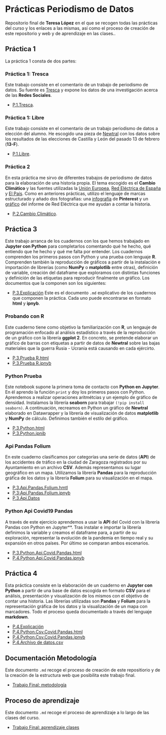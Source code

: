 # Prácticas Periodismo de Datos
Repositorio final de **Teresa López** en el que se recogen todas las prácticas del curso y los enlaces a las mismas, así como el proceso de creación de este repositorio y web y de aprendizaje en las clases..
 ## Práctica 1
La práctica 1 consta de dos partes:
### Práctica 1: Tresca
 Este trabajo consiste en el comentario de un trabajo de periodismo de datos. Su fuente es [Tresca](https://trescaproject.eu/2021/10/07/are-social-media-harmful-yes-say-most-europeans-but-its-complicated/) y expone los datos de una investigación acerca de las **Redes Sociales**.
- [P.1.Tresca](https://github.com/Pontedatos/teresa-lopez-lopez/teresa-lopez-lopez/practica-1-tresca.md).
 ### Práctica 1: Libre
Este trabajo consiste en el comentario de un trabajo periodismo de datos a elección del alumno. He escogido una pieza de [Newtral](https://www.newtral.es/pp-vox-resultados-elecciones-castilla-leon/20220214/) con los datos sobre los resultados de las elecciones de Castilla y León del pasado 13 de febrero (**13-F**).
- [P.1.Libre](https://github.com/Pontedatos/teresa-lopez-lopez/practica-1-libre.md).
 ### Práctica 2
En esta práctica me sirvo de diferentes trabajos de periodismo de datos para la elaboración de una historia propia. El tema escogido es el **Cambio Climático** y las fuentes utilizadas la [Unión Europea](https://op.europa.eu/en/publication-detail/-/publication/b9a25ba4-9ef6-11ea-9d2d-01aa75ed71a1/language-), [Red Eléctrica de España](https://www.pv-magazine.es/2021/03/16/record-historico-de-produccion-renovable-en-2020-que-supuso-el-44-de-la-generacion/) y [El País](https://elpais.com/clima-y-medio-ambiente/cambio-climatico/2021-11-07/como-sera-2060-el-mapa-con-nuestros-posibles-futuros-climaticos.html). Como en anteriores prácticas, utilizo el lenguaje de marcas estructurado y añado dos fotografías: una [infografía](https://i.pinimg.com/originals/39/a1/1d/39a11ddcc1817b1fbeffbf2ef7819b5e.jpg) de **Pinterest** y un [gráfico](https://www.energias-renovables.com/ficheroenergias/fotos/agenda/original/c/coberturadelademanda2020.jpg) del informe de Red Eléctrica que me ayudan a contar la historia.
- [P.2.Cambio Climático](https://github.com/Pontedatos/teresa-lopez-lopez/practica-2.md).
## Práctica 3
Este trabajo arranca de los cuadernos con los que hemos trabajado en **Jupyter con Python** para completarlos comentando qué he hecho, qué entiendo que he hecho y qué me falta por entender. Los cuadernos comprenden los primeros pasos con Python y una prueba con lenguaje **R**. Comprenden también la reproducción de gráficos a partir de la instalación e importación de librerías (como **NumPy** o **matplotlib** entre otras), definición de variable, creación del dataframe que exploramos con distintas funciones y definición de las etiquetas para reproducir finalmente un gráfico. Los documentos que la componen son los siguientes:
- [P.3.Explicación](https://github.com/Pontedatos/teresa-lopez-lopez/practica-3.md)
Este es el documento `.md` explicativo de los cuadernos que componen la práctica. Cada uno puede encontrarse en formato **html** y **ipnyb**.
### Probando con R
Este cuaderno tiene como objetivo la familiarización con **R**, un lengauje de programación enfocado al análisis estadístico a través de la reproducción de un gráfico con la librería **ggplot 2**. En concreto, se pretende elaborar un gráfico de barras con etiquetas a partir de datos de **Newtral** sobre las bajas materiales que la guerra Rusia - Ucrania está causando en cada ejércirto.
- [P.3.Prueba R.html](https://github.com/Pontedatos/teresa-lopez-lopez/probando-con-r.html)
- [P.3.Prueba R.ipnyb](https://github.com/Pontedatos/teresa-lopez-lopez/probando-con-r.ipnyb)
### Python Prueba 
Este notebook supone la primera toma de contacto con **Python en Jupyter**. En él aprendo la función `print` y doy los primeros pasos con Python. Aprendemos a realizar operaciones aritmétcias y un ejemplo de gráfico de densidad. Instalamos la librería **seaborn** para trabajar `(!pip install seaborn)`. A continuación, recreamos en Python un gráfico de **Newtral** elaborado en Datawrapper y la librería de visualización de datos **matplotlib** y **NumPy** de cálculo. Definimos también el estilo del gráfico.
- [P.3.Python.html](https://github.com/Pontedatos/teresa-lopez-lopez/python-prueba.html)
- [P.3.Python.ipnib](https://github.com/Pontedatos/teresa-lopez-lopez/python-prueba-ipnyb)
### Api Pandas Folium 
En este cuaderno clasificamos por categorías una serie de datos (**API**) de los accidentes de tráfico en la ciudad de Zaragoza registrados por su Ayuntamiento en un archivo **CSV**. Además representamos su lugar geográfico en un mapa. Utilizamos la librería **Pandas** para la reproducción gráfica de los datos y la librería **Folium** para su visualización en el mapa.
- [P.3.Api.Pandas.Folium.hmtl](https://github.com/Pontedatos/teresa-lopez-lopez/api-pandas-folium.html)
- [P.3:Api.Pandas.Folium.ipnyb](https://github.com/Pontedatos/teresa-lopez-lopez/api-pandas-folium.ipnyb)
- [P.3.Api.Datos](https://github.com/Pontedatos/teresa-lopez-lopez/archivo-datos-practica-3.csv)
### Python Api Covid19 Pandas
A través de este ejercicio aprendemos a usar la **API** del Covid con la librería Pandas con Python en Jupyter**. Tras instalar e importar la librería definimos la variable y creamos el dataframe para, a partir de su exploración, representar la evolución de la pandemia en tiempo real y su expansión en otros países. Por último se comparan ambos escenarios.
- [P.3.Python.Api.Covid.Pandas.html](https://github.com/Pontedatos/teresa-lopez-lopez/python-api-covid19-pandas.html)
- [P.4.Python.Api.Covid.Pandas.ipnyb](https://github.com/Pontedatos/teresa-lopez-lopez/python-api-covid19.pandas.ipnyb)
 ## Práctica 4
Esta práctica consiste en la elaboración de un cuaderno en **Jupyter con Python** a partir de una base de datos escogida en formato **CSV** para el análisis, presentación y visualización de los mismos con el objetivo de contar una historia. Las librerías utilizadas son **Pandas** y **Folium** para la representación gráfica de los datos y la visualización de un mapa con marcadores. Todo el proceso queda documentado a través del lenguaje **markdown**.
- [P.4.Explicación](https://github.com/Pontedatos/teresa-lopez-lopez/practica-4md)
- [P.4.Python.Csv.Covid.Pandas.html](https://github.com/Pontedatos/teresa-lopez-lopez/python-csv-covid19-pandas-.html)
- [P.4.Python.Csv.Covid.Pandas.ipnyb](https://github.com/Pontedatos/teresa-lopez-lopez/python-csv-covid19-pandas-.ipnyb)
- [P.4.Archivo de datos.csv](https://github.com/Pontedatos/teresa-lopez-lopez/practica-4-csv)
## Documentación Metodología
Este documento `.md` recoge el proceso de creación de este repositiorio y de la creación de la estructura web que posibilita este trabajo final.
- [Trabajo Final: metodología ](https://github.com/Pontedatos/teresa-lopez-lopez/metodologia.md)
## Proceso de aprendizaje
Este documento `.md` recoge el proceso de aprendizaje a lo largo de las clases del curso.
- [Trabajo Final: aprendizaje clases](https://github.com/Pontedatos/teresa-lopez-lopez/resumen.md)
